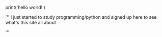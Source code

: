 print('hello world!')

'''
I just started to study programming/python and signed up here to see what's this site all about

'''
